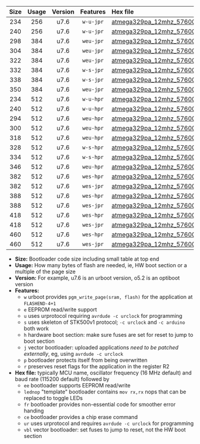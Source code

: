 |Size|Usage|Version|Features|Hex file|
|:-:|:-:|:-:|:-:|:--|
|234|256|u7.6|`w-u-jpr`|[atmega329pa_12mhz_57600bps_ur_vbl.hex](https://raw.githubusercontent.com/stefanrueger/urboot/main/bootloaders/atmega329pa/fcpu_12mhz/57600_bps/atmega329pa_12mhz_57600bps_ur_vbl.hex)|
|240|256|u7.6|`w-u-jpr`|[atmega329pa_12mhz_57600bps_lednop_ur_vbl.hex](https://raw.githubusercontent.com/stefanrueger/urboot/main/bootloaders/atmega329pa/fcpu_12mhz/57600_bps/atmega329pa_12mhz_57600bps_lednop_ur_vbl.hex)|
|298|384|u7.6|`weu-jpr`|[atmega329pa_12mhz_57600bps_ee_ur_vbl.hex](https://raw.githubusercontent.com/stefanrueger/urboot/main/bootloaders/atmega329pa/fcpu_12mhz/57600_bps/atmega329pa_12mhz_57600bps_ee_ur_vbl.hex)|
|304|384|u7.6|`weu-jpr`|[atmega329pa_12mhz_57600bps_ee_lednop_ur_vbl.hex](https://raw.githubusercontent.com/stefanrueger/urboot/main/bootloaders/atmega329pa/fcpu_12mhz/57600_bps/atmega329pa_12mhz_57600bps_ee_lednop_ur_vbl.hex)|
|322|384|u7.6|`weu-jpr`|[atmega329pa_12mhz_57600bps_ee_lednop_fr_ur_vbl.hex](https://raw.githubusercontent.com/stefanrueger/urboot/main/bootloaders/atmega329pa/fcpu_12mhz/57600_bps/atmega329pa_12mhz_57600bps_ee_lednop_fr_ur_vbl.hex)|
|332|384|u7.6|`w-s-jpr`|[atmega329pa_12mhz_57600bps_vbl.hex](https://raw.githubusercontent.com/stefanrueger/urboot/main/bootloaders/atmega329pa/fcpu_12mhz/57600_bps/atmega329pa_12mhz_57600bps_vbl.hex)|
|338|384|u7.6|`w-s-jpr`|[atmega329pa_12mhz_57600bps_lednop_vbl.hex](https://raw.githubusercontent.com/stefanrueger/urboot/main/bootloaders/atmega329pa/fcpu_12mhz/57600_bps/atmega329pa_12mhz_57600bps_lednop_vbl.hex)|
|350|384|u7.6|`weu-jpr`|[atmega329pa_12mhz_57600bps_ee_lednop_fr_ce_ur_vbl.hex](https://raw.githubusercontent.com/stefanrueger/urboot/main/bootloaders/atmega329pa/fcpu_12mhz/57600_bps/atmega329pa_12mhz_57600bps_ee_lednop_fr_ce_ur_vbl.hex)|
|234|512|u7.6|`w-u-hpr`|[atmega329pa_12mhz_57600bps_ur.hex](https://raw.githubusercontent.com/stefanrueger/urboot/main/bootloaders/atmega329pa/fcpu_12mhz/57600_bps/atmega329pa_12mhz_57600bps_ur.hex)|
|240|512|u7.6|`w-u-hpr`|[atmega329pa_12mhz_57600bps_lednop_ur.hex](https://raw.githubusercontent.com/stefanrueger/urboot/main/bootloaders/atmega329pa/fcpu_12mhz/57600_bps/atmega329pa_12mhz_57600bps_lednop_ur.hex)|
|294|512|u7.6|`weu-hpr`|[atmega329pa_12mhz_57600bps_ee_ur.hex](https://raw.githubusercontent.com/stefanrueger/urboot/main/bootloaders/atmega329pa/fcpu_12mhz/57600_bps/atmega329pa_12mhz_57600bps_ee_ur.hex)|
|300|512|u7.6|`weu-hpr`|[atmega329pa_12mhz_57600bps_ee_lednop_ur.hex](https://raw.githubusercontent.com/stefanrueger/urboot/main/bootloaders/atmega329pa/fcpu_12mhz/57600_bps/atmega329pa_12mhz_57600bps_ee_lednop_ur.hex)|
|318|512|u7.6|`weu-hpr`|[atmega329pa_12mhz_57600bps_ee_lednop_fr_ur.hex](https://raw.githubusercontent.com/stefanrueger/urboot/main/bootloaders/atmega329pa/fcpu_12mhz/57600_bps/atmega329pa_12mhz_57600bps_ee_lednop_fr_ur.hex)|
|328|512|u7.6|`w-s-hpr`|[atmega329pa_12mhz_57600bps.hex](https://raw.githubusercontent.com/stefanrueger/urboot/main/bootloaders/atmega329pa/fcpu_12mhz/57600_bps/atmega329pa_12mhz_57600bps.hex)|
|334|512|u7.6|`w-s-hpr`|[atmega329pa_12mhz_57600bps_lednop.hex](https://raw.githubusercontent.com/stefanrueger/urboot/main/bootloaders/atmega329pa/fcpu_12mhz/57600_bps/atmega329pa_12mhz_57600bps_lednop.hex)|
|346|512|u7.6|`weu-hpr`|[atmega329pa_12mhz_57600bps_ee_lednop_fr_ce_ur.hex](https://raw.githubusercontent.com/stefanrueger/urboot/main/bootloaders/atmega329pa/fcpu_12mhz/57600_bps/atmega329pa_12mhz_57600bps_ee_lednop_fr_ce_ur.hex)|
|382|512|u7.6|`wes-hpr`|[atmega329pa_12mhz_57600bps_ee.hex](https://raw.githubusercontent.com/stefanrueger/urboot/main/bootloaders/atmega329pa/fcpu_12mhz/57600_bps/atmega329pa_12mhz_57600bps_ee.hex)|
|382|512|u7.6|`wes-jpr`|[atmega329pa_12mhz_57600bps_ee_vbl.hex](https://raw.githubusercontent.com/stefanrueger/urboot/main/bootloaders/atmega329pa/fcpu_12mhz/57600_bps/atmega329pa_12mhz_57600bps_ee_vbl.hex)|
|388|512|u7.6|`wes-hpr`|[atmega329pa_12mhz_57600bps_ee_lednop.hex](https://raw.githubusercontent.com/stefanrueger/urboot/main/bootloaders/atmega329pa/fcpu_12mhz/57600_bps/atmega329pa_12mhz_57600bps_ee_lednop.hex)|
|388|512|u7.6|`wes-jpr`|[atmega329pa_12mhz_57600bps_ee_lednop_vbl.hex](https://raw.githubusercontent.com/stefanrueger/urboot/main/bootloaders/atmega329pa/fcpu_12mhz/57600_bps/atmega329pa_12mhz_57600bps_ee_lednop_vbl.hex)|
|418|512|u7.6|`wes-hpr`|[atmega329pa_12mhz_57600bps_ee_lednop_fr.hex](https://raw.githubusercontent.com/stefanrueger/urboot/main/bootloaders/atmega329pa/fcpu_12mhz/57600_bps/atmega329pa_12mhz_57600bps_ee_lednop_fr.hex)|
|418|512|u7.6|`wes-jpr`|[atmega329pa_12mhz_57600bps_ee_lednop_fr_vbl.hex](https://raw.githubusercontent.com/stefanrueger/urboot/main/bootloaders/atmega329pa/fcpu_12mhz/57600_bps/atmega329pa_12mhz_57600bps_ee_lednop_fr_vbl.hex)|
|460|512|u7.6|`wes-hpr`|[atmega329pa_12mhz_57600bps_ee_lednop_fr_ce.hex](https://raw.githubusercontent.com/stefanrueger/urboot/main/bootloaders/atmega329pa/fcpu_12mhz/57600_bps/atmega329pa_12mhz_57600bps_ee_lednop_fr_ce.hex)|
|460|512|u7.6|`wes-jpr`|[atmega329pa_12mhz_57600bps_ee_lednop_fr_ce_vbl.hex](https://raw.githubusercontent.com/stefanrueger/urboot/main/bootloaders/atmega329pa/fcpu_12mhz/57600_bps/atmega329pa_12mhz_57600bps_ee_lednop_fr_ce_vbl.hex)|

- **Size:** Bootloader code size including small table at top end
- **Usage:** How many bytes of flash are needed, ie, HW boot section or a multiple of the page size
- **Version:** For example, u7.6 is an urboot version, o5.2 is an optiboot version
- **Features:**
  + `w` urboot provides `pgm_write_page(sram, flash)` for the application at `FLASHEND-4+1`
  + `e` EEPROM read/write support
  + `u` uses urprotocol requiring `avrdude -c urclock` for programming
  + `s` uses skeleton of STK500v1 protocol; `-c urclock` and `-c arduino` both work
  + `h` hardware boot section: make sure fuses are set for reset to jump to boot section
  + `j` vector bootloader: uploaded applications *need to be patched externally*, eg, using `avrdude -c urclock`
  + `p` bootloader protects itself from being overwritten
  + `r` preserves reset flags for the application in the register R2
- **Hex file:** typically MCU name, oscillator frequency (16 MHz default) and baud rate (115200 default) followed by
  + `ee` bootloader supports EEPROM read/write
  + `lednop` "template" bootloader contains `mov rx,rx` nops that can be replaced to toggle LEDs
  + `fr` bootloader provides non-essential code for smoother error handing
  + `ce` bootloader provides a chip erase command
  + `ur` uses urprotocol and requires `avrdude -c urclock` for programming
  + `vbl` vector bootloader: set fuses to jump to reset, not the HW boot section

